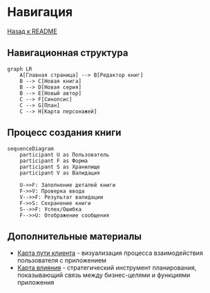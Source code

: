 # Навигация

[Назад к README](readme.md)

## Навигационная структура

```mermaid
graph LR
    A[Главная страница] --> B[Редактор книг]
    B --> C[Новая книга]
    B --> D[Новая серия]
    B --> E[Новый автор]
    C --> F[Синопсис]
    C --> G[План]
    C --> H[Карта персонажей]
```

## Процесс создания книги

```mermaid
sequenceDiagram
    participant U as Пользователь
    participant F as Форма
    participant S as Хранилище
    participant V as Валидация

    U->>F: Заполнение деталей книги
    F->>V: Проверка ввода
    V-->>F: Результат валидации
    F->>S: Сохранение книги
    S-->>F: Успех/Ошибка
    F-->>U: Отображение сообщения
```

## Дополнительные материалы

- [Карта пути клиента](customer-journey-map.md) - визуализация процесса взаимодействия пользователя с приложением
- [Карта влияния](impact-mapping.md) - стратегический инструмент планирования, показывающий связь между бизнес-целями и функциями приложения
